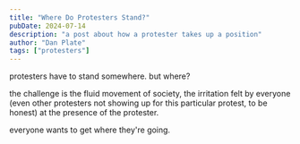 ```yaml
---
title: "Where Do Protesters Stand?"
pubDate: 2024-07-14
description: "a post about how a protester takes up a position"
author: "Dan Plate"
tags: ["protesters"]
---
```


protesters have to stand somewhere. but where?

the challenge is the fluid movement of society, the irritation felt by everyone (even other protesters not showing up for this particular protest, to be honest) at the presence of the protester.

everyone wants to get where they're going.